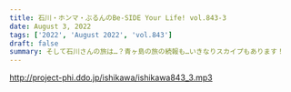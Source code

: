 ```yaml
---
title: 石川・ホンマ・ぶるんのBe-SIDE Your Life! vol.843-3
date: August 3, 2022
tags: ['2022', 'August 2022', 'vol.843']
draft: false
summary: そして石川さんの旅は…？青ヶ島の旅の続報も…いきなりスカイプもあります！
---
```


http://project-phi.ddo.jp/ishikawa/ishikawa843_3.mp3